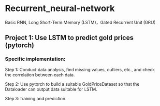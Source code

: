 # Recurrent_neural-network
Basic RNN, Long Short-Term Memory (LSTM)，Gated Recurrent Unit (GRU)

## Project 1: Use LSTM to predict gold prices (pytorch)
### Specific implementation:
Step 1: Conduct data analysis, find missing values, outliers, etc., and check the correlation between each data. 

Step 2: Use pytorch to build a suitable GoldPriceDataset so that the Dataloader can output data suitable for LSTM. 

Step 3: training and prediction. 

